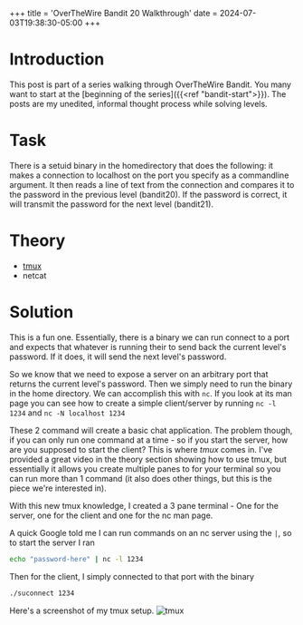 +++
title = 'OverTheWire Bandit 20 Walkthrough'
date = 2024-07-03T19:38:30-05:00
+++

# Introduction

This post is part of a series walking through OverTheWire Bandit. You many want to start at the [beginning of the series]({{<ref "bandit-start">}}). The posts are my unedited, informal thought process while solving levels.

# Task

There is a setuid binary in the homedirectory that does the following: it makes a connection to localhost on the port you specify as a commandline argument. It then reads a line of text from the connection and compares it to the password in the previous level (bandit20). If the password is correct, it will transmit the password for the next level (bandit21).

# Theory

- [tmux](https://www.youtube.com/watch?v=nTqu6w2wc68)
- netcat

# Solution

This is a fun one. Essentially, there is a binary we can run connect to a port and expects that whatever is running their to send back the current level's password. If it does, it will send the next level's password.

So we know that we need to expose a server on an arbitrary port that returns the current level's password. Then we simply need to run the binary in the home directory. We can accomplish this with `nc`. If you look at its man page you can see how to create a simple client/server by running
`nc -l 1234`
and
`nc -N localhost 1234`

These 2 command will create a basic chat application. The problem though, if you can only run one command at a time - so if you start the server, how are you supposed to start the client? This is where _tmux_ comes in. I've provided a great video in the theory section showing how to use tmux, but essentially it allows you create multiple panes to for your terminal so you can run more than 1 command (it also does other things, but this is the piece we're interested in).

With this new tmux knowledge, I created a 3 pane terminal - One for the server, one for the client and one for the nc man page.

A quick Google told me I can run commands on an nc server using the `|`, so to start the server I ran

```bash
echo "password-here" | nc -l 1234
```

Then for the client, I simply connected to that port with the binary

```bash
./suconnect 1234
```

Here's a screenshot of my tmux setup.
![tmux](/portfolio-site/bandit-20-tmux.png)
